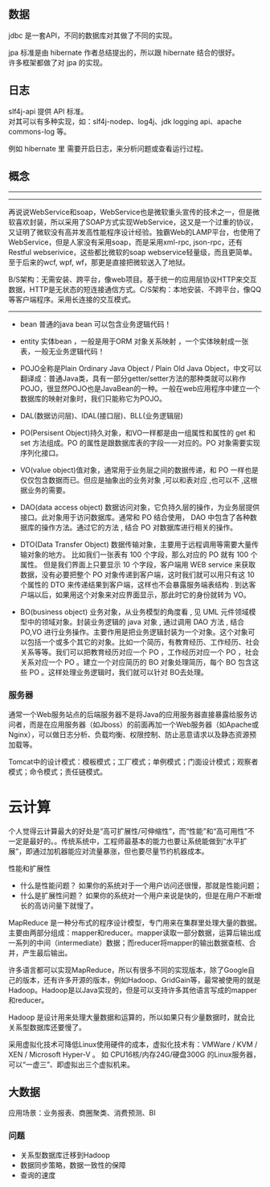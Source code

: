 
## 数据
jdbc 是一套API，不同的数据库对其做了不同的实现。

jpa 标准是由 hibernate 作者总结提出的，所以跟 hibernate 结合的很好。  
许多框架都做了对 jpa 的实现。

## 日志
slf4j-api 提供 API 标准。  
对其可以有多种实现，如：slf4j-nodep、log4j、jdk logging api、apache commons-log 等。

例如 hibernate 里 需要开启日志，来分析问题或查看运行过程。

## 概念


------
------

再说说WebService和soap，WebService也是微软重头宣传的技术之一，但是微软喜欢封装，所以采用了SOAP方式实现WebService，这又是一个过重的协议，又证明了微软没有高并发高性能程序设计经验。独霸Web的LAMP平台，也使用了WebService，但是人家没有采用soap，而是采用xml-rpc, json-rpc，还有Restful webserivice，这些都比微软的soap webservice轻量级，而且更简单。至于后来的wcf, wpf, wf，那更是直接把微软送入了地狱。

B/S架构：无需安装、跨平台，像web项目。基于统一的应用层协议HTTP来交互数据，HTTP是无状态的短连接通信方式。C/S架构：本地安装、不跨平台，像QQ等客户端程序。采用长连接的交互模式。

------

- bean 普通的java bean 可以包含业务逻辑代码！
- entity 实体bean ，一般是用于ORM 对象关系映射 ，一个实体映射成一张表，一般无业务逻辑代码！
- POJO全称是Plain Ordinary Java Object / Plain Old Java Object，中文可以翻译成：普通Java类，具有一部分getter/setter方法的那种类就可以称作POJO，很显然POJO也是JavaBean的一种。一般在web应用程序中建立一个数据库的映射对象时，我们只能称它为POJO。

- DAL(数据访问层)、IDAL(接口层)、BLL(业务逻辑层)
- PO(Persisent Object)持久对象，和VO一样都是由一组属性和属性的 get 和 set 方法组成。PO 的属性是跟数据库表的字段一一对应的。PO 对象需要实现序列化接口。
- VO(value object)值对象，通常用于业务层之间的数据传递，和 PO 一样也是仅仅包含数据而已。但应是抽象出的业务对象 ,可以和表对应 ,也可以不 ,这根据业务的需要。
- DAO(data access object) 数据访问对象，它负持久层的操作，为业务层提供接口。此对象用于访问数据库。通常和 PO 结合使用， DAO 中包含了各种数据库的操作方法。通过它的方法 , 结合 PO 对数据库进行相关的操作。
- DTO(Data Transfer Object) 数据传输对象，主要用于远程调用等需要大量传输对象的地方。
比如我们一张表有 100 个字段，那么对应的 PO 就有 100 个属性。
但是我们界面上只要显示 10 个字段，客户端用 WEB service 来获取数据，没有必要把整个 PO 对象传递到客户端，这时我们就可以用只有这 10 个属性的 DTO 来传递结果到客户端，这样也不会暴露服务端表结构 . 到达客户端以后，如果用这个对象来对应界面显示，那此时它的身份就转为 VO。
- BO(business object) 业务对象，从业务模型的角度看 , 见 UML 元件领域模型中的领域对象。封装业务逻辑的 java 对象 , 通过调用 DAO 方法 , 结合 PO,VO 进行业务操作。主要作用是把业务逻辑封装为一个对象。这个对象可以包括一个或多个其它的对象。比如一个简历，有教育经历、工作经历、社会关系等等。我们可以把教育经历对应一个 PO ，工作经历对应一个 PO ，社会关系对应一个 PO 。建立一个对应简历的 BO 对象处理简历，每个 BO 包含这些 PO 。这样处理业务逻辑时，我们就可以针对 BO去处理。

### 服务器
通常一个Web服务站点的后端服务器不是将Java的应用服务器直接暴露给服务访问者，而是在应用服务器（如Jboss）的前面再加一个Web服务器（如Apache或Nginx），可以做日志分析、负载均衡、权限控制、防止恶意请求以及静态资源预加载等。

Tomcat中的设计模式：模板模式；工厂模式；单例模式；门面设计模式；观察者模式；命令模式；责任链模式。



# 云计算
个人觉得云计算最大的好处是“高可扩展性/可伸缩性”，而“性能”和“高可用性”不一定是最好的。。传统系统中，工程师最基本的能力也要让系统能做到“水平扩展”，即通过加机器能应对流量暴涨，但也要尽量节约机器成本。

性能和扩展性

- 什么是性能问题？ 如果你的系统对于一个用户访问还很慢，那就是性能问题；
- 什么是扩展性问题？ 如果你的系统对一个用户来说是快的，但是在用户不断增长的高访问量下就慢了。

MapReduce 是一种分布式的程序设计模型，专门用来在集群里处理大量的数据。主要由两部分组成：mapper和reducer。mapper读取一部分数据，运算后输出成一系列的中间（intermediate）数据；而reducer将mapper的输出数据查核、合并，产生最后输出。

许多语言都可以实现MapReduce，所以有很多不同的实现版本，除了Google自己的版本，还有许多开源的版本，例如Hadoop、GridGain等，最常被使用的就是Hadoop。Hadoop是以Java实现的，但是可以支持许多其他语言写成的mapper和reducer。

Hadoop 是设计用来处理大量数据和运算的，所以如果只有少量数据时，就会比关系型数据库还要慢了。

采用虚拟化技术可降低Linux使用硬件的成本，虚拟化技术有：VMWare / KVM / XEN / Microsoft Hyper-V 。 如 CPU16核/内存24G/硬盘300G 的Linux服务器，可以“一虚三”、即虚拟出三个虚拟机来。

## 大数据
应用场景：业务报表、商圈聚类、消费预测、BI

### 问题
- 关系型数据库迁移到Hadoop
- 数据同步策略，数据一致性的保障
- 查询的速度
